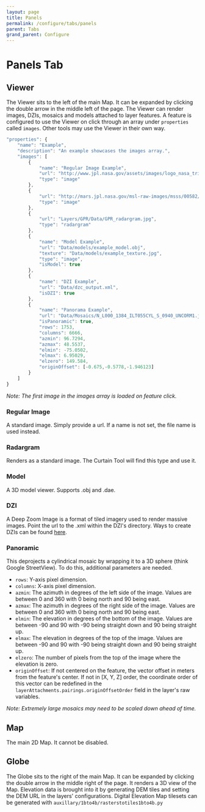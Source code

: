 ```yaml
---
layout: page
title: Panels
permalink: /configure/tabs/panels
parent: Tabs
grand_parent: Configure
---
```


# Panels Tab

## Viewer

The Viewer sits to the left of the main Map. It can be expanded by clicking the double arrow in the middle left of the page. The Viewer can render images, DZIs, mosaics and models attached to layer features. A feature is configured to use the Viewer on click through an array under `properties` called `images`. Other tools may use the Viewer in their own way.

```javascript
"properties": {
    "name": "Example",
    "description": "An example showcases the images array.",
    "images": [
        {
            "name": "Regular Image Example",
            "url": "http://www.jpl.nasa.gov/assets/images/logo_nasa_trio_black@2x.png",
            "type": "image"
        },
        {
            "url": "http://mars.jpl.nasa.gov/msl-raw-images/msss/00582/mrdi/0582MD0002120000101703E01_DXXX.jpg",
            "type": "image"
        },
        {
            "url": "Layers/GPR/Data/GPR_radargram.jpg",
            "type": "radargram"
        },
        {
            "name": "Model Example",
            "url": "Data/models/example_model.obj",
            "texture": "Data/models/example_texture.jpg",
            "type": "image",
            "isModel": true
        },
        {
            "name": "DZI Example",
            "url": "Data/dzc_output.xml",
            "isDZI": true
        },
        {
            "name": "Panorama Example",
            "url": "Data/Mosaics/N_L000_1384_ILT055CYL_S_0940_UNCORM1.jpg",
            "isPanoramic": true,
            "rows": 1753,
            "columns": 6666,
            "azmin": 96.7294,
            "azmax": 48.5537,
            "elmin": -75.0502,
            "elmax": 6.95029,
            "elzero": 149.584,
            "originOffset": [-0.675,-0.5778,-1.946123]
        }
    ]
}
```

_Note: The first image in the images array is loaded on feature click._

### Regular Image

A standard image. Simply provide a url. If a name is not set, the file name is used instead.

### Radargram

Renders as a standard image. The Curtain Tool will find this type and use it.

### Model

A 3D model viewer. Supports .obj and .dae.

### DZI

A Deep Zoom Image is a format of tiled imagery used to render massive images. Point the url to the .xml within the DZI's directory. Ways to create DZIs can be found [here](https://openseadragon.github.io/examples/creating-zooming-images/).

### Panoramic

This deprojects a cylindrical mosaic by wrapping it to a 3D sphere (think Google StreetView). To do this, additional parameters are needed.

- `rows`: Y-axis pixel dimension.
- `columns`: X-axis pixel dimension.
- `azmin`: The azimuth in degrees of the left side of the image. Values are between 0 and 360 with 0 being north and 90 being east.
- `azmax`: The azimuth in degrees of the right side of the image. Values are between 0 and 360 with 0 being north and 90 being east.
- `elmin`: The elevation in degrees of the bottom of the image. Values are between -90 and 90 with -90 being straight down and 90 being straight up.
- `elmax`: The elevation in degrees of the top of the image. Values are between -90 and 90 with -90 being straight down and 90 being straight up.
- `elzero`: The number of pixels from the top of the image where the elevation is zero.
- `originOffset`: If not centered on the feature, the vector offset in meters from the feature's center. If not in [X, Y, Z] order, the coordinate order of this vector can be redefined in the `layerAttachments.pairings.originOffsetOrder` field in the layer's raw variables.

_Note: Extremely large mosaics may need to be scaled down ahead of time._

## Map

The main 2D Map. It cannot be disabled.

## Globe

The Globe sits to the right of the main Map. It can be expanded by clicking the double arrow in the middle right of the page. It renders a 3D view of the Map. Elevation data is brought into it by generating DEM tiles and setting the DEM URL in the layers' configurations. Digital Elevation Map tilesets can be generated with `auxillary/1bto4b/rasterstotiles1bto4b.py`
